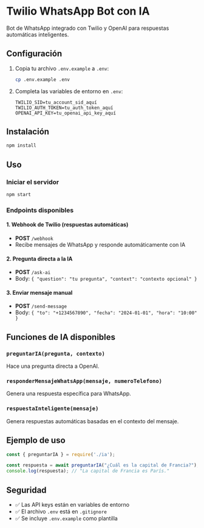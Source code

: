 # Twilio WhatsApp Bot con IA

Bot de WhatsApp integrado con Twilio y OpenAI para respuestas automáticas inteligentes.

## Configuración

1. Copia tu archivo `.env.example` a `.env`:
   ```bash
   cp .env.example .env
   ```

2. Completa las variables de entorno en `.env`:
   ```
   TWILIO_SID=tu_account_sid_aquí
   TWILIO_AUTH_TOKEN=tu_auth_token_aquí
   OPENAI_API_KEY=tu_openai_api_key_aquí
   ```

## Instalación

```bash
npm install
```

## Uso

### Iniciar el servidor
```bash
npm start
```

### Endpoints disponibles

#### 1. Webhook de Twilio (respuestas automáticas)
- **POST** `/webhook`
- Recibe mensajes de WhatsApp y responde automáticamente con IA

#### 2. Pregunta directa a la IA
- **POST** `/ask-ai`
- Body: `{ "question": "tu pregunta", "context": "contexto opcional" }`

#### 3. Enviar mensaje manual
- **POST** `/send-message`
- Body: `{ "to": "+1234567890", "fecha": "2024-01-01", "hora": "10:00" }`

## Funciones de IA disponibles

### `preguntarIA(pregunta, contexto)`
Hace una pregunta directa a OpenAI.

### `responderMensajeWhatsApp(mensaje, numeroTelefono)`
Genera una respuesta específica para WhatsApp.

### `respuestaInteligente(mensaje)`
Genera respuestas automáticas basadas en el contexto del mensaje.

## Ejemplo de uso

```javascript
const { preguntarIA } = require('./ia');

const respuesta = await preguntarIA("¿Cuál es la capital de Francia?");
console.log(respuesta); // "La capital de Francia es París."
```

## Seguridad

- ✅ Las API keys están en variables de entorno
- ✅ El archivo `.env` está en `.gitignore`
- ✅ Se incluye `.env.example` como plantilla
